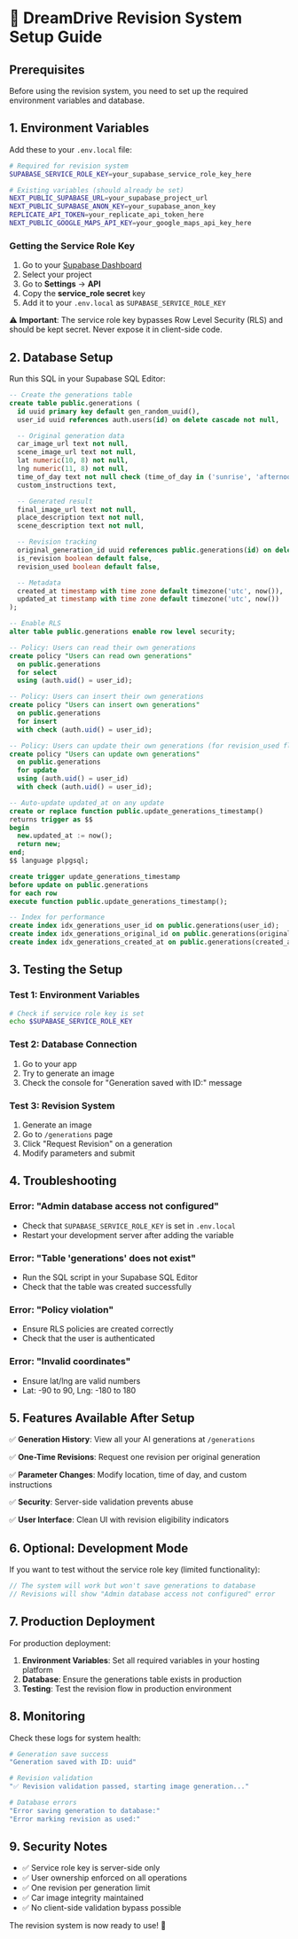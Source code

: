 # 🚀 DreamDrive Revision System Setup Guide

## Prerequisites

Before using the revision system, you need to set up the required environment variables and database.

## 1. Environment Variables

Add these to your `.env.local` file:

```bash
# Required for revision system
SUPABASE_SERVICE_ROLE_KEY=your_supabase_service_role_key_here

# Existing variables (should already be set)
NEXT_PUBLIC_SUPABASE_URL=your_supabase_project_url
NEXT_PUBLIC_SUPABASE_ANON_KEY=your_supabase_anon_key
REPLICATE_API_TOKEN=your_replicate_api_token_here
NEXT_PUBLIC_GOOGLE_MAPS_API_KEY=your_google_maps_api_key_here
```

### Getting the Service Role Key

1. Go to your [Supabase Dashboard](https://supabase.com/dashboard)
2. Select your project
3. Go to **Settings** → **API**
4. Copy the **service_role secret** key
5. Add it to your `.env.local` as `SUPABASE_SERVICE_ROLE_KEY`

⚠️ **Important**: The service role key bypasses Row Level Security (RLS) and should be kept secret. Never expose it in client-side code.

## 2. Database Setup

Run this SQL in your Supabase SQL Editor:

```sql
-- Create the generations table
create table public.generations (
  id uuid primary key default gen_random_uuid(),
  user_id uuid references auth.users(id) on delete cascade not null,

  -- Original generation data
  car_image_url text not null,
  scene_image_url text not null,
  lat numeric(10, 8) not null,
  lng numeric(11, 8) not null,
  time_of_day text not null check (time_of_day in ('sunrise', 'afternoon', 'dusk', 'night')),
  custom_instructions text,

  -- Generated result
  final_image_url text not null,
  place_description text not null,
  scene_description text not null,

  -- Revision tracking
  original_generation_id uuid references public.generations(id) on delete cascade,
  is_revision boolean default false,
  revision_used boolean default false,

  -- Metadata
  created_at timestamp with time zone default timezone('utc', now()),
  updated_at timestamp with time zone default timezone('utc', now())
);

-- Enable RLS
alter table public.generations enable row level security;

-- Policy: Users can read their own generations
create policy "Users can read own generations"
  on public.generations
  for select
  using (auth.uid() = user_id);

-- Policy: Users can insert their own generations
create policy "Users can insert own generations"
  on public.generations
  for insert
  with check (auth.uid() = user_id);

-- Policy: Users can update their own generations (for revision_used flag)
create policy "Users can update own generations"
  on public.generations
  for update
  using (auth.uid() = user_id)
  with check (auth.uid() = user_id);

-- Auto-update updated_at on any update
create or replace function public.update_generations_timestamp()
returns trigger as $$
begin
  new.updated_at := now();
  return new;
end;
$$ language plpgsql;

create trigger update_generations_timestamp
before update on public.generations
for each row
execute function public.update_generations_timestamp();

-- Index for performance
create index idx_generations_user_id on public.generations(user_id);
create index idx_generations_original_id on public.generations(original_generation_id);
create index idx_generations_created_at on public.generations(created_at);
```

## 3. Testing the Setup

### Test 1: Environment Variables

```bash
# Check if service role key is set
echo $SUPABASE_SERVICE_ROLE_KEY
```

### Test 2: Database Connection

1. Go to your app
2. Try to generate an image
3. Check the console for "Generation saved with ID:" message

### Test 3: Revision System

1. Generate an image
2. Go to `/generations` page
3. Click "Request Revision" on a generation
4. Modify parameters and submit

## 4. Troubleshooting

### Error: "Admin database access not configured"

- Check that `SUPABASE_SERVICE_ROLE_KEY` is set in `.env.local`
- Restart your development server after adding the variable

### Error: "Table 'generations' does not exist"

- Run the SQL script in your Supabase SQL Editor
- Check that the table was created successfully

### Error: "Policy violation"

- Ensure RLS policies are created correctly
- Check that the user is authenticated

### Error: "Invalid coordinates"

- Ensure lat/lng are valid numbers
- Lat: -90 to 90, Lng: -180 to 180

## 5. Features Available After Setup

✅ **Generation History**: View all your AI generations at `/generations`

✅ **One-Time Revisions**: Request one revision per original generation

✅ **Parameter Changes**: Modify location, time of day, and custom instructions

✅ **Security**: Server-side validation prevents abuse

✅ **User Interface**: Clean UI with revision eligibility indicators

## 6. Optional: Development Mode

If you want to test without the service role key (limited functionality):

```typescript
// The system will work but won't save generations to database
// Revisions will show "Admin database access not configured" error
```

## 7. Production Deployment

For production deployment:

1. **Environment Variables**: Set all required variables in your hosting platform
2. **Database**: Ensure the generations table exists in production
3. **Testing**: Test the revision flow in production environment

## 8. Monitoring

Check these logs for system health:

```bash
# Generation save success
"Generation saved with ID: uuid"

# Revision validation
"✅ Revision validation passed, starting image generation..."

# Database errors
"Error saving generation to database:"
"Error marking revision as used:"
```

## 9. Security Notes

- ✅ Service role key is server-side only
- ✅ User ownership enforced on all operations
- ✅ One revision per generation limit
- ✅ Car image integrity maintained
- ✅ No client-side validation bypass possible

The revision system is now ready to use! 🎉
